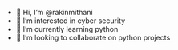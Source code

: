 - 👋 Hi, I’m @rakinmithani
- 👀 I’m interested in cyber security
- 🌱 I’m currently learning python
- 💞️ I’m looking to collaborate on python projects


<!---
rakinmithani/rakinmithani is a ✨ special ✨ repository because its `README.md` (this file) appears on your GitHub profile.
You can click the Preview link to take a look at your changes.
--->
